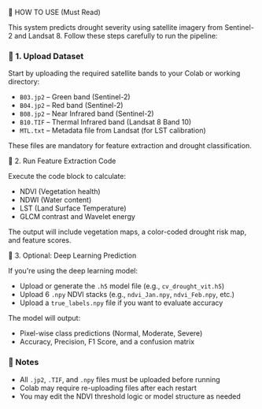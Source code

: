 📘 HOW TO USE (Must Read)

This system predicts drought severity using satellite imagery from Sentinel-2 and Landsat 8. Follow these steps carefully to run the pipeline:

### 🔹 1. Upload Dataset

Start by uploading the required satellite bands to your Colab or working directory:

* `B03.jp2` – Green band (Sentinel-2)
* `B04.jp2` – Red band (Sentinel-2)
* `B08.jp2` – Near Infrared band (Sentinel-2)
* `B10.TIF` – Thermal Infrared band (Landsat 8 Band 10)
* `MTL.txt` – Metadata file from Landsat (for LST calibration)

These files are mandatory for feature extraction and drought classification.

🔹 2. Run Feature Extraction Code

Execute the code block to calculate:

* NDVI (Vegetation health)
* NDWI (Water content)
* LST (Land Surface Temperature)
* GLCM contrast and Wavelet energy

The output will include vegetation maps, a color-coded drought risk map, and feature scores.

🔹 3. Optional: Deep Learning Prediction

If you're using the deep learning model:

* Upload or generate the `.h5` model file (e.g., `cv_drought_vit.h5`)
* Upload 6 `.npy` NDVI stacks (e.g., `ndvi_Jan.npy`, `ndvi_Feb.npy`, etc.)
* Upload a `true_labels.npy` file if you want to evaluate accuracy

The model will output:

* Pixel-wise class predictions (Normal, Moderate, Severe)
* Accuracy, Precision, F1 Score, and a confusion matrix

### 📌 Notes

* All `.jp2`, `.TIF`, and `.npy` files must be uploaded before running
* Colab may require re-uploading files after each restart
* You may edit the NDVI threshold logic or model structure as needed
